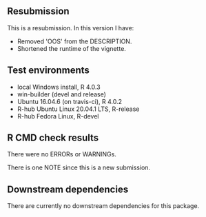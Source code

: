 ## Resubmission
This is a resubmission. In this version I have:
* Removed 'OOS' from the DESCRIPTION.  
* Shortened the runtime of the vignette.

## Test environments
* local Windows install, R 4.0.3
* win-builder (devel and release)
* Ubuntu 16.04.6 (on travis-ci), R 4.0.2
* R-hub Ubuntu Linux 20.04.1 LTS, R-release
* R-hub Fedora Linux, R-devel

## R CMD check results
There were no ERRORs or WARNINGs.

There is one NOTE since this is a new submission.

## Downstream dependencies
There are currently no downstream dependencies for this package.